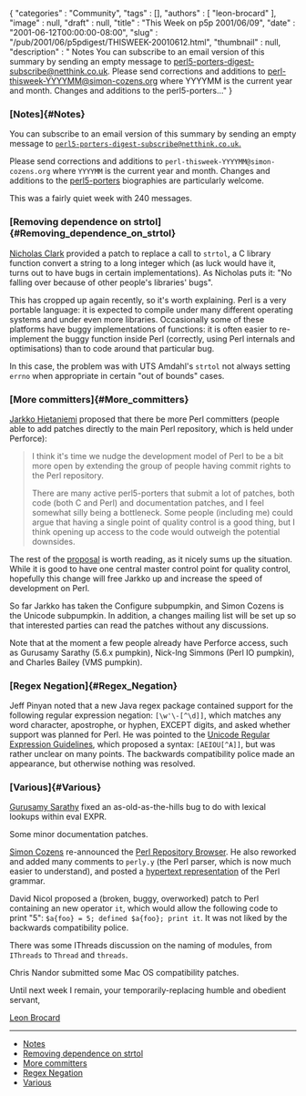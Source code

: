 {
   "categories" : "Community",
   "tags" : [],
   "authors" : [
      "leon-brocard"
   ],
   "image" : null,
   "draft" : null,
   "title" : "This Week on p5p 2001/06/09",
   "date" : "2001-06-12T00:00:00-08:00",
   "slug" : "/pub/2001/06/p5pdigest/THISWEEK-20010612.html",
   "thumbnail" : null,
   "description" : " Notes You can subscribe to an email version of this summary by sending an empty message to perl5-porters-digest-subscribe@netthink.co.uk. Please send corrections and additions to perl-thisweek-YYYYMM@simon-cozens.org where YYYYMM is the current year and month. Changes and additions to the perl5-porters..."
}





### [Notes]{#Notes}

You can subscribe to an email version of this summary by sending an
empty message to
[`perl5-porters-digest-subscribe@netthink.co.uk`.](mailto:perl5-porters-digest-subscribe@netthink.co.uk)

Please send corrections and additions to
`perl-thisweek-YYYYMM@simon-cozens.org` where `YYYYMM` is the current
year and month. Changes and additions to the
[perl5-porters](http://simon-cozens.org/writings/whos-who.html)
biographies are particularly welcome.

This was a fairly quiet week with 240 messages.

### [Removing dependence on strtol]{#Removing_dependence_on_strtol}

[Nicholas Clark](http://simon-cozens.org/writings/whos-who.html#CLARK)
provided a patch to replace a call to `strtol`, a C library function
convert a string to a long integer which (as luck would have it, turns
out to have bugs in certain implementations). As Nicholas puts it: "No
falling over because of other people's libraries' bugs".

This has cropped up again recently, so it's worth explaining. Perl is a
very portable language: it is expected to compile under many different
operating systems and under even more libraries. Occasionally some of
these platforms have buggy implementations of functions: it is often
easier to re-implement the buggy function inside Perl (correctly, using
Perl internals and optimisations) than to code around that particular
bug.

In this case, the problem was with UTS Amdahl's `strtol` not always
setting `errno` when appropriate in certain "out of bounds" cases.

### [More committers]{#More_committers}

[Jarkko
Hietaniemi](http://simon-cozens.org/writings/whos-who.html#HIETANIEMI)
proposed that there be more Perl committers (people able to add patches
directly to the main Perl repository, which is held under Perforce):

> I think it's time we nudge the development model of Perl to be a bit
> more open by extending the group of people having commit rights to the
> Perl repository.
>
> There are many active perl5-porters that submit a lot of patches, both
> code (both C and Perl) and documentation patches, and I feel somewhat
> silly being a bottleneck. Some people (including me) could argue that
> having a single point of quality control is a good thing, but I think
> opening up access to the code would outweigh the potential downsides.

The rest of the
[proposal](http://archive.develooper.com/perl5-porters@perl.org/msg58581.html)
is worth reading, as it nicely sums up the situation. While it is good
to have one central master control point for quality control, hopefully
this change will free Jarkko up and increase the speed of development on
Perl.

So far Jarkko has taken the Configure subpumpkin, and Simon Cozens is
the Unicode subpumpkin. In addition, a changes mailing list will be set
up so that interested parties can read the patches without any
discussions.

Note that at the moment a few people already have Perforce access, such
as Gurusamy Sarathy (5.6.x pumpkin), Nick-Ing Simmons (Perl IO pumpkin),
and Charles Bailey (VMS pumpkin).

### [Regex Negation]{#Regex_Negation}

Jeff Pinyan noted that a new Java regex package contained support for
the following regular expression negation: `[\w'\-[^\d]]`, which matches
any word character, apostrophe, or hyphen, EXCEPT digits, and asked
whether support was planned for Perl. He was pointed to the [Unicode
Regular Expression
Guidelines](http://www.unicode.org/unicode/reports/tr18/), which
proposed a syntax: `[AEIOU[^A]]`, but was rather unclear on many points.
The backwards compatibility police made an appearance, but otherwise
nothing was resolved.

### [Various]{#Various}

[Gurusamy
Sarathy](http://simon-cozens.org/writings/whos-who.html#GURUSAMY) fixed
an as-old-as-the-hills bug to do with lexical lookups within eval EXPR.

Some minor documentation patches.

[Simon Cozens](http://simon-cozens.org/writings/whos-who.html#COZENS)
re-announced the [Perl Repository
Browser](http://public.activestate.com/cgi-bin/perlbrowse). He also
reworked and added many comments to `perly.y` (the Perl parser, which is
now much easier to understand), and posted a [hypertext
representation](http://simon-cozens.org/hacks/grammar.pdf) of the Perl
grammar.

David Nicol proposed a (broken, buggy, overworked) patch to Perl
containing an new operator `it`, which would allow the following code to
print "5": `$a{foo} = 5; defined $a{foo}; print it`. It was not liked by
the backwards compatibility police.

There was some IThreads discussion on the naming of modules, from
`IThreads` to `Thread` and `threads`.

Chris Nandor submitted some Mac OS compatibility patches.

Until next week I remain, your temporarily-replacing humble and obedient
servant,

[Leon Brocard](mailto:leon@iterative-software.com)

------------------------------------------------------------------------

-   [Notes](#Notes)
-   [Removing dependence on strtol](#Removing_dependence_on_strtol)
-   [More committers](#More_committers)
-   [Regex Negation](#Regex_Negation)
-   [Various](#Various)


